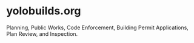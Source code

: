 # yolobuilds.org
Planning, Public Works, Code Enforcement, Building Permit Applications, Plan Review, and Inspection.
